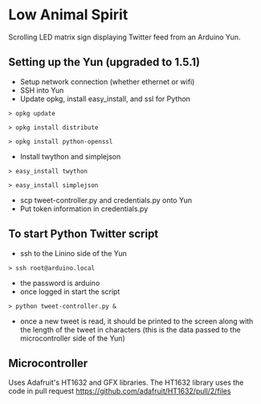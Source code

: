 Low Animal Spirit
=================

Scrolling LED matrix sign displaying Twitter feed from an Arduino Yun.


Setting up the Yun (upgraded to 1.5.1)
--------------------------------------
* Setup network connection (whether ethernet or wifi)
* SSH into Yun
* Update opkg, install easy_install, and ssl for Python

`> opkg update`

`> opkg install distribute`

`> opkg install python-openssl`

* Install twython and simplejson

`> easy_install twython`

`> easy_install simplejson`

* scp tweet-controller.py and credentials.py onto Yun
* Put token information in credentials.py

To start Python Twitter script
------------------------
* ssh to the Linino side of the Yun

`> ssh root@arduino.local`

* the password is arduino
* once logged in start the script

`> python tweet-controller.py &`

* once a new tweet is read, it should be printed to the screen along with the length of the tweet in characters (this is the data passed to the microcontroller side of the Yun)


Microcontroller
---------------
Uses Adafruit's HT1632 and GFX libraries. The HT1632 library uses the code in pull request https://github.com/adafruit/HT1632/pull/2/files
